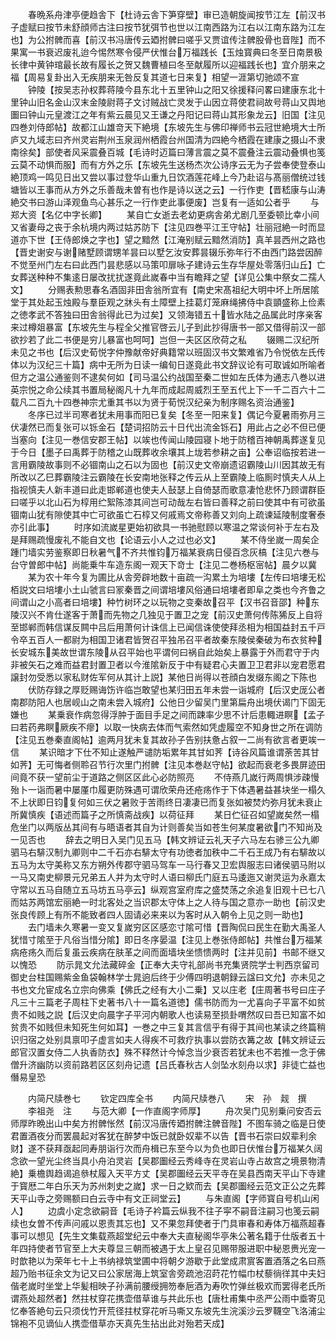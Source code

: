 <!-- { "loadSidebar": true } -->
　　春晩系舟津亭便趋舎下【杜诗云舎下笋穿壁】审已造朝旋闻按节江左【前汉书子虚赋曰按节未舒顔师古注曰按节犹弭节也世以江南西路为江右以江南东路为江左也】为公拊髀而喜【前汉书冯唐传云廼拊髀曰嗟乎又贾谊传注髀股骨也音陛】而不果寓一书衰迟废礼迨今惕然寒令侵严伏惟台万福践长【玉烛寳典曰冬至日南景极长律中黄钟琯最长故有履长之贺又魏曹植曰冬至献履所以迎福践长也】宜介朋来之福【周易复卦出入无疾朋来无咎反复其道七日来复】相望一涯第切驰颂不宣
　　钟陵【按吴志孙权葬蒋陵今县东北十五里钟山之阳又徐援释问畧曰建康东北十里钟山旧名金山汉末金陵尉蒋子文讨贼战亡灵发于山因立蒋使君祠故号蒋山又舆地圗曰钟山元皇渡江之年有紫云晨见又王谦之丹阳记曰蒋山其形象龙云】旧国【注见四巻刘侍郎帖】故都江山雄竒天下絶境【东坡先生与佛印禅师书云冠世絶境大士所庐又九域志曰齐州灵岩荆州玉泉润州栖霞台州国清为四絶今栖霞在建康之摄山不隶南徐矣】部使者风采震叠百城【毛诗时迈篇曰薄言震之莫不震叠注云震动叠惧也笺云莫不动惧而服】而有方外之乐【东坡先生送杨杰次公诗序云无为子尝奉使登泰山絶顶鸡一鸣见日出又尝以事过登华山重九日饮酒莲花峰上今乃赴诏与髙丽僧统过钱塘皆以王事而从方外之乐善哉未曽有也作是诗以送之云】一行作吏【晋嵇康与山涛絶交书曰游山泽观鱼鸟心甚乐之一行作吏此事便废】岂复有一适如公者乎
　　与郑大资【名亿中字长卿】
　　某自亡女逝去老幼更病舎弟尤剧几至委顿比幸小间又省妻母之丧于余杭境内两过姑苏防下【注见四巻平江王守帖】壮丽冠絶一时而显道亦下世【王侍郎焕之字也】望之黯然【江淹别赋云黯然消防】真羊昙西州之路也【晋史谢安与谢赌墅顾谓甥羊昙曰以墅乞汝安葬昙辍乐弥年行不由西门路尝因醉不觉至州门左右曰此西门昙悲感以马策叩扉咏子建诗云生存华屋处零落归山丘】亡女葬送种种不集逺日屡改扰扰遂竟此嵗春中当有瞻拜之望【详见公集中祭女二孺人文】
　　分赐表勲思春名酒固非田舎翁所宜有【南史宋髙祖纪大明中坏上所居隂堂于其处起玉烛殿与羣臣观之牀头有土障壁上挂葛灯笼麻绳拂侍中袁顗盛称上俭素之徳孝武不答独曰田舎翁得此已为过矣】又领海错五十皆水陆之品属此时序亲客来过樽爼暴富【东坡先生与程全父推官啓云儿子到此抄得唐书一部又借得前汉一部欲抄若了此二书便是穷儿暴富也呵呵】岂但一夫区区欣荷之私
　　辍赐二汉纪所未见之书也【后汉史荀悦字仲豫献帝好典籍常以班固汉书文繁难省乃令悦依左氏传体以为汉纪三十篇】病中无所为日读一编旬日遂竟此书文辞议论有可取诚如所喻者但方之温公通鉴则不逮矣何如【司马温公约战国至秦二世如左氏体为通志八巻以进英宗悦之命公续其书置局秘阁凡十九年而成起周威烈王至五代上下一千二百六十二载凡二百九十四巻神宗尤重其书以为贤于荀悦汉纪亲为制序赐名资治通鉴】
　　冬序已过半司寒者犹未用事而阳已复矣【冬至一阳来复】偶记今夏暑雨弥月三伏凄然已而复张可以铄金石【楚词招防云十日代出流金铄石】用此占之必不但已便当塞向【注见一巻信安郡王帖】以竢也传闻山陵园寝卜地于防稽百神朝禹葬遂复见于今日【墨子曰禹葬于防稽之山既葬收余壤其上垅若参耕之亩】公奉诏临按若进一言用霸陵故事则不必锢南山之石以为固也【前汉史文帝崩遗诏霸陵山川因其故无有所改以乙巳葬霸陵注云霸陵在长安南地张释之传云从上至霸陵上临厠时慎夫人从上指视慎夫人新丰道曰此走邯郸道也使夫人鼔瑟上自倚瑟而歌意凄怆悲怀乃顾谓群臣曰嗟乎以北山石为椁用纻絮陈漆其间岂可动哉左右皆曰善释之前曰使其中有可欲虽锢南山犹有隙使其中亡可欲虽亡石椁又何戚焉文帝称善又刘向上疏谏延陵制度奢泰亦引此事】
　　时序如流嵗星更始初欲具一书驰慰顾以寒温之常谈何补于左右及是拜赐疏慢废礼不能自文也【论语云小人之过也必文】
　　某不侍坐嵗一周矣企踵门墙实劳鉴察即日秋暑气不齐共惟钧万福某衰病日侵百念灰槁【注见六巻与台守曽郎中帖】尚能乗牛车造东阁一观天下竒士【注见二巻杨枢宻帖】晨夕以冀
　　某为农十年今复为圃比从舎旁辟地数十亩疏一沟累土为培塿【左传曰培塿无松栢説文曰培塿小土山虢言曰冡秦晋之间谓培塿风俗通曰培塿者即阜之类也今齐鲁之间谓山之小高者曰培塿】种竹树环之以玩物之变秦故召平【汉书召音邵】种东陵汉兴不肯仕遂客于萧而先物之几独见于置卫之宠【前汉史萧何传陈狶反上自将至邯郸而韩信谋反闗中吕后用萧何计诛信上已闻信诛使使拜丞相为相国益封五千戸令卒五百人一都尉为相国卫诸君皆贺召平独吊召平者故秦东陵侯秦破为布衣贫种长安城东美故世谓东陵从召平始也平谓何曰祸自此始矣上暴露于外而君守于内非被矢石之难而益君封置卫者以今淮隂新反于中有疑君心夫置卫卫君非以宠君愿君譲封勿受悉以家私财佐军何从其计上説】某他日尚得以苍顔白发缀东阁之下陈也
　　伏防存録之厚贬赐诲饬许临岂敢望也某归田五年未尝一诣城府【后汉史厐公者南郡防阳人也居岘山之南未尝入城府】公他日少留吴门里第扁舟出境伏谒门下固无嫌也
　　某乗衰作病忽得浮肿于面目手足之间而踈率少思不计后患輙进瞑【孟子曰若药弗瞑厥疾不瘳】以取一快病去体而气索然如凭虚履空不知身世之所在调防【注见五巻秦直阁帖】逾两月犹未复其故孙子告别扶惫占叙一二尚有欲言者更竢一信
　　某识暗才下仕不知止遂触严谴防垢累年其甘如荠【诗谷风篇谁谓荼苦其甘如荠】无可悔者侧聆召节行次里门拊髀【注见本巻赵守帖】欲起而衰老多畏屏迹田间竟不获一望前尘于道路之侧区区此心必防照亮
　　不侍燕几嵗行两周惧涉疎慢殆卜一诣而暑中屡厪巾履更防殊遇可谓欣荣舟还疮疡作于下体遇暑益甚块坐一榻久不上状即日钧复何如三伏之暑败于苦雨终日凄凄已而复张如被焚灼弥月犹未衰止所冀慎疾【语述而篇子之所慎斋战疾】以荷征拜
　　某日伫征召如望嵗矣然一榻危坐门以两版丛其间有与晤语者其自为计则善矣当如苍生何某度暑欲门不知尚及一见否也
　　辞去之明日入吴门见五马【韩文辨证云礼天子六马左右骖三公九卿驷马右騑汉制九卿则中二千石亦右騑太守有功徳者加秩中二千石王成乃有右騑故以五马为太守美称又东方朔外传郡守驷马驾车一马行春又卫宏舆服志曰诸侯驷马附以一马又南史柳景元兄弟五人并为太守时人语曰柳氏门庭五马逶迤又谢灵运为永嘉太守常以五马自随立五马坊五马亭云】纵观宫室府库之盛焚荡之余追复旧观十已七八而姑苏两馆宏丽絶一时北客处之当识郡太守体上之人待与国之意亦一助也【前汉史张良传顾上有所不能致者四人固请必来来以为客时从入朝令上见之则一助也】
　　去门墙未久寒暑一变又复嵗穷区区感恋寸隂可惜【晋陶侃曰民生在勤大禹圣人犹惜寸隂至于凡俗当惜分隂】即日冬序晏温【注见上巻张侍郎帖】共惟台万福某病疮疡久而后复虽云疾病在肤革之间而面墙块坐愦愦两时【注并见前】书邮不继又以愧恐
　　防示晁文允法藏碎金【正奉大夫守礼部尚书充集贤院学士判西京留司御史台柱国赐紫金鱼袋翰林学士晁逈后终于少傅四明退朝録云諡曰文允】亦未见之书也文允宦成名立宗向佛乘【佛氏之经有大小二乗】又以庄老【庄周著书号曰庄子凡三十三篇老子周柱下史著书八十一篇名道徳】儒书防而为一尤喜向子平富不如贫贵不如贱之説【后汉史向晨字子平河内朝歌人也读易至损卦喟然叹曰吾已知富不如贫贵不如贱但未知死生何如耳】一巻之中三复其言信乎有得于其间也某读之终篇稍识归宿之处别具禀叩子虚言如夫人得疾不可救疗执事以尝防衣篝之故【韩文辨证云郎官汉置女侍二人执香防衣】殊不释然计今悼念当少衰否若犹未也不若推一念于佛僧升济幽防以资前路若区区刻舟记遗【吕氏春秋古人剑坠水刻舟以求】非徒亡益也僭易皇恐








　　内简尺牍巻七
　　钦定四库全书
　　内简尺牍巻八
　　宋　孙　觌　撰
　　李祖尧　注
　　与范大卿【一作直阁字师厚】
　　舟次吴门见别乗问安否云师厚昨晩出山中矣方拊髀怅然【前汉冯唐传廼拊髀注髀音陛】不图车骑之临是日使君置酒夜分而罢晨起对客犹在醉梦中饭已就卧奴辈不以告【晋书石崇曰奴辈利余财】遂不获拜亟起同寿朋诣行次而舟楫已东至今以为负也即日伏惟台万福某久阔念欲一望光尘终当具小舟泊灵岩【吴郡圗经云秀峰寺在灵岩山寺占故宫之境景物清絶】乗檐舆趋谒追叅杖履入天平方丈【吴郡圗经云天平寺在吴县西南天平山下寺建于寳厯二年白乐天为苏州刺史之嵗】求一日之欵而去【吴郡圗经云范文正公之先葬天平山寺之旁赐额曰白云寺中有文正祠堂云】
　　与朱直阁【字师寳自号机山闲人】
　　边虞小定念欲嗣音【毛诗子衿篇云纵我不往子寜不嗣音注嗣习也笺云嗣续也女曽不传声问戚以恩责其忘也】又不果忽拜使者于门具审春和寿体万福燕超春事可以想见【先生文集载燕超堂纪云中奉大夫直秘阁华亭朱公著名籍于仕版者五十年四持使者节官至上大夫尊显三朝而被遇于太上皇召见赐带服进职中秘恩赉光宠一时歆艳以为荣年七十上书纳禄筑堂圃中将朝夕游歇于此堂成肃賔客置酒落之名曰燕超乃贻书征余文为记又曰公家居海上筑室舎旁疏池沼莳花竹幅巾杖藜徜徉其中夫妇偕老嵗时坐堂上华髪相映子孙满前腰绶拥笏奉巵酒为寿吹竹弹丝极欢而罢得老氏所谓燕处超然者】然拄杖穿花携壶借草谁与共此乐也【唐杜甫集中丞严公雨中埀寄见忆奉答絶句云只须伐竹开荒径拄杖穿花听马嘶又东坡先生浣溪沙云罗韈空飞洛浦尘锦袍不见谪仙人携壶借草亦天真先生拈出此对殆若天成】
